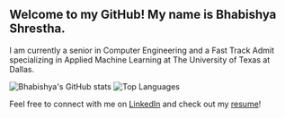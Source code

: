 ## Welcome to my GitHub! My name is Bhabishya Shrestha.

I am currently a senior in Computer Engineering and a Fast Track Admit specializing in Applied Machine Learning at The University of Texas at Dallas.
   
![Bhabishya's GitHub stats](https://github-readme-stats.vercel.app/api?username=bhabishya-shrestha&show_icons=true&theme=dark&show=reviews,prs_merged,prs_merged_percentagem&count_private&hide=stars,issues)         ![Top Languages](https://github-readme-stats.vercel.app/api/top-langs/?username=bhabishya-shrestha&layout=donut&size_weight=0.5&count_weight=0.5&theme=dark&count_private=true)

Feel free to connect with me on [LinkedIn](https://www.linkedin.com/in/shrestha-bhabishya/) and check out my [resume](https://www.linkedin.com/in/shrestha-bhabishya/overlay/1705616787704/single-media-viewer/?profileId=ACoAADTuBEMB8XPGOdGrJHJKxsgnheNFTH0mxlA)!



